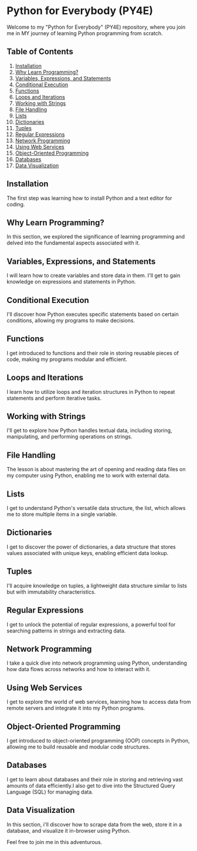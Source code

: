 # Python for Everybody (PY4E)

Welcome to my "Python for Everybody" (PY4E) repository, where you join me in MY journey of learning Python programming from scratch.

## Table of Contents

1. [Installation](#installation)
2. [Why Learn Programming?](#why-learn-programming)
3. [Variables, Expressions, and Statements](#variables-expressions-and-statements)
4. [Conditional Execution](#conditional-execution)
5. [Functions](#functions)
6. [Loops and Iterations](#loops-and-iterations)
7. [Working with Strings](#working-with-strings)
8. [File Handling](#file-handling)
9. [Lists](#lists)
10. [Dictionaries](#dictionaries)
11. [Tuples](#tuples)
12. [Regular Expressions](#regular-expressions)
13. [Network Programming](#network-programming)
14. [Using Web Services](#using-web-services)
15. [Object-Oriented Programming](#object-oriented-programming)
16. [Databases](#databases)
17. [Data Visualization](#data-visualization)

## Installation

The first step was learning how to install Python and a text editor for coding.

## Why Learn Programming?

In this section, we explored the significance of learning programming and delved into the fundamental aspects associated with it.

## Variables, Expressions, and Statements

I will learn how to create variables and store data in them. I'll get to gain knowledge on expressions and statements in Python.

## Conditional Execution

I'll discover how Python executes specific statements based on certain conditions, allowing my programs to make decisions.

## Functions

I get introduced to functions and their role in storing reusable pieces of code, making my programs modular and efficient.

## Loops and Iterations

I learn how to utilize loops and iteration structures in Python to repeat statements and perform iterative tasks.

## Working with Strings

I'll get to explore how Python handles textual data, including storing, manipulating, and performing operations on strings.

## File Handling

The lesson is about mastering the art of opening and reading data files on my computer using Python, enabling me to work with external data.

## Lists

I get to understand Python's versatile data structure, the list, which allows me to store multiple items in a single variable.

## Dictionaries

I get to discover the power of dictionaries, a data structure that stores values associated with unique keys, enabling efficient data lookup.

## Tuples

I'll acquire knowledge on tuples, a lightweight data structure similar to lists but with immutability characteristics.

## Regular Expressions

I get to unlock the potential of regular expressions, a powerful tool for searching patterns in strings and extracting data.

## Network Programming

I take a quick dive into network programming using Python, understanding how data flows across networks and how to interact with it.

## Using Web Services

I get to explore the world of web services, learning how to access data from remote servers and integrate it into my Python programs.

## Object-Oriented Programming

I get introduced to object-oriented programming (OOP) concepts in Python, allowing me to build reusable and modular code structures.

## Databases

I get to learn about databases and their role in storing and retrieving vast amounts of data efficiently.I also get to dive into the Structured Query Language (SQL) for managing data.

## Data Visualization

In this section, i'll discover how to scrape data from the web, store it in a database, and visualize it in-browser using Python.

Feel free to join me in this adventurous.

